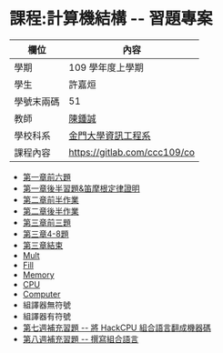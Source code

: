 # 課程:計算機結構 -- 習題專案

欄位 | 內容
-----|--------
學期 | 109 學年度上學期
學生 |  許嘉烜
學號末兩碼 | 51
教師 | [陳鍾誠](https://www.nqu.edu.tw/educsie/index.php?act=blog&code=list&ids=4)
學校科系 | [金門大學資訊工程系](https://www.nqu.edu.tw/educsie/index.php)
課程內容 | https://gitlab.com/ccc109/co


* [第一章前六題](https://github.com/st741963456/HW/blob/master/%E7%AC%AC%E4%B8%80%E7%AB%A0%E5%89%8D%E5%85%AD%E9%A1%8C.md)
* [第一章後半習題&笛摩根定律證明](https://github.com/st741963456/HW/blob/master/%E7%AC%AC%E4%B8%80%E7%AB%A0%E5%BE%8C%E5%8D%8A%E7%BF%92%E9%A1%8C%26%E7%AC%9B%E6%91%A9%E6%A0%B9%E5%AE%9A%E5%BE%8B%E8%AD%89%E6%98%8E.md)
* [第二章前半作業](https://github.com/st741963456/HW/blob/master/%E7%AC%AC%E4%BA%8C%E7%AB%A0%E5%89%8D%E5%8D%8A%E4%BD%9C%E6%A5%AD.md)
* [第二章後半作業](https://github.com/st741963456/HW/blob/master/%E7%AC%AC%E4%BA%8C%E7%AB%A0%E5%BE%8C%E5%8D%8A%E4%BD%9C%E6%A5%AD.md)
* [第三章前三題](https://github.com/st741963456/HW/blob/master/%E7%AC%AC%E4%B8%89%E7%AB%A0%E5%89%8D%E4%B8%89%E9%A1%8C.md)
* [第三章4-8題](https://github.com/st741963456/HW/blob/master/%E7%AC%AC%E4%B8%89%E7%AB%A04-8%E9%A1%8C.md)
* [第三章結束](https://github.com/st741963456/HW/blob/master/%E7%AC%AC%E4%B8%89%E7%AB%A0%E7%B5%90%E6%9D%9F.md)
* [Mult](https://github.com/st741963456/HW/blob/master/Mult.md)
* [Fill](https://github.com/st741963456/HW/blob/master/Fill.md)
* [Memory](https://github.com/st741963456/HW/blob/master/Memory.md)
* [CPU](https://github.com/st741963456/HW/blob/master/CPU.md)
* [Computer](https://github.com/st741963456/HW/blob/master/Computer.md)
* 組譯器無符號
* 組譯器有符號
* [第七週補充習題 -- 將 HackCPU 組合語言翻成機器碼](https://github.com/st741963456/HW/blob/master/%E7%AC%AC%E4%B8%83%E9%80%B1%E8%A3%9C%E5%85%85%E7%BF%92%E9%A1%8C%20--%20%E5%B0%87%20HackCPU%20%E7%B5%84%E5%90%88%E8%AA%9E%E8%A8%80%E7%BF%BB%E6%88%90%E6%A9%9F%E5%99%A8%E7%A2%BC.md)
* [第八週補充習題 -- 撰寫組合語言](https://github.com/st741963456/HW/blob/master/%E7%AC%AC%E5%85%AB%E9%80%B1%E8%A3%9C%E5%85%85%E7%BF%92%E9%A1%8C%20--%20%E6%92%B0%E5%AF%AB%E7%B5%84%E5%90%88%E8%AA%9E%E8%A8%80.md)
